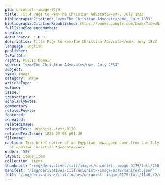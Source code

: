 ```yaml
---
pid: unionist--image-0179
title: Title Page to <em>The Christian Advocate</em>, July 1833
bibliographicCitation: "<em>The Christian Advocate</em>, July 1833"
bibliographicCitationRepublished: https://books.google.com/books?id=wN42AAAAMAAJ&dq=Miszer+Wekaiesi&source=gbs_navlinks_s
fullIssueSequenceNumber: 
creator: 
dateCreated: '1833'
description: Title Page to <em>The Christian Advocate</em>, July 1833
language: English
publisher: 
IsPartOf: 
rights: Public Domain
source: "<em>The Christian Advocate</em>, July 1833"
subject: 
type: image
category: Image
articleType: 
volume: 
issue: 
transcription: 
scholarlyNotes: 
commentary: 
relatedPeople: 
featured: 
repeated: 
relatedImage: 
relatedText: unionist--text-0110
relatedTextIssue: 1833-09-05 p01.36
filename: 
caption: This brief notice of an Egyptian newspaper came from the July 1833 issue
  of <em>The Christian Advocate</em>
order: '590'
layout: items_item
collection: items
thumbnail: "/img/derivatives/iiif/images/unionist--image-0179/full/250,/0/default.jpg"
manifest: "/img/derivatives/iiif/unionist--image-0179/manifest.json"
full: "/img/derivatives/iiif/images/unionist--image-0179/full/1140,/0/default.jpg"
---
```

